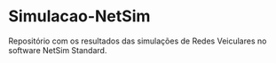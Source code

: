 # Simulacao-NetSim
Repositório com os resultados das simulações de Redes Veiculares no software NetSim Standard.
